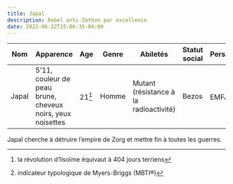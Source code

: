 ```yaml
---
title: Japal
description: Rebel anti-Zothon par excellence
date: 2022-06-22T15:06:35-04:00
---
```


| Nom | Apparence | Age | Genre | Abiletés | Statut social | Personnalité |
| --- | --- | --- | --- | --- | --- | --- |
| Japal | 5’11, couleur de peau brune, cheveux noirs, yeux noisettes | 21[^planet] | Homme | Mutant (résistance à la radioactivité) | Bezos | EMFJ[^personality] | 

Japal cherche à détruire l’empire de Zorg et mettre fin à toutes les guerres.

[^planet]: la révolution d’Ilsoïme équivaut à 404 jours terriens
[^personality]: indicateur typologique de Myers-Briggs (MBTI®)
